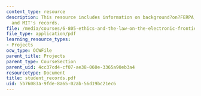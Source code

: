 ```yaml
---
content_type: resource
description: This resource includes information on background?on?FERPA, FERPA?implementation,
  and MIT's records.
file: /media/courses/6-805-ethics-and-the-law-on-the-electronic-frontier-fall-2005/5b76083a9fde8a6502ab56d19bc21ec6_student_records.pdf
file_type: application/pdf
learning_resource_types:
- Projects
ocw_type: OCWFile
parent_title: Projects
parent_type: CourseSection
parent_uid: 4cc37cd4-cf07-ae38-060e-3365a90eb3a4
resourcetype: Document
title: student_records.pdf
uid: 5b76083a-9fde-8a65-02ab-56d19bc21ec6
---
```

